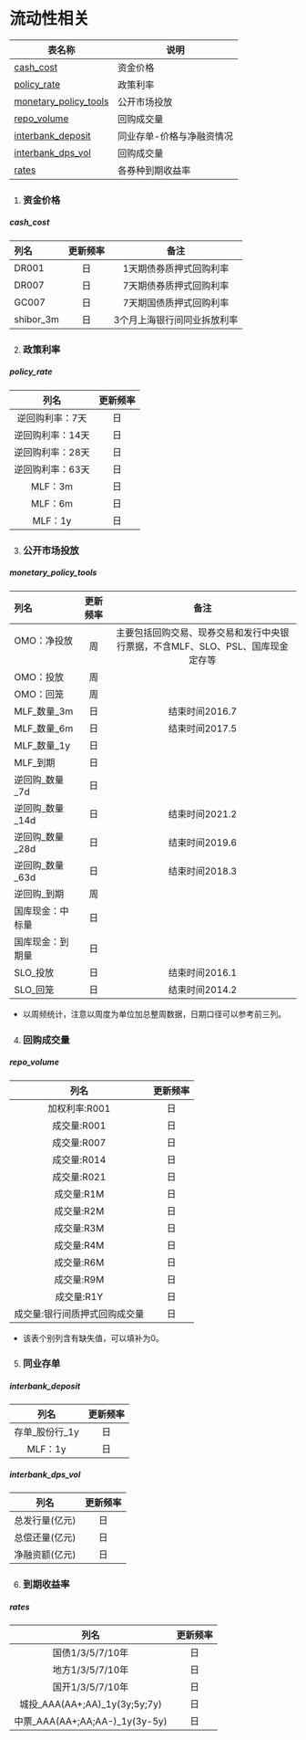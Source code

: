 # 流动性相关

| 表名称                                 | 说明                      |
| -------------------------------------- | ------------------------- |
| [cash_cost](#cash_cost)                 | 资金价格                  |
| [policy_rate](#policy_rate)               | 政策利率                  |
| [monetary_policy_tools](#monetary_policy_tools) | 公开市场投放              |
| [repo_volume](#repo_volume)             | 回购成交量                |
| [interbank_deposit](#interbank_deposit)         | 同业存单-价格与净融资情况 |
| [interbank_dps_vol](#interbank_dps_vol)             | 回购成交量                |
|[rates](#rates)|各券种到期收益率|


1. ### 资金价格
##### cash_cost

| 列名      | 更新频率 |            备注             |
| :-------- | :------: | :-------------------------: |
| DR001     |    日    |   1天期债券质押式回购利率   |
| DR007     |    日    |   7天期债券质押式回购利率   |
| GC007     |    日    |   7天期国债质押式回购利率   |
| shibor_3m |    日    | 3个月上海银行间同业拆放利率 |

2. ### 政策利率
##### policy_rate
|       列名       | 更新频率 |
| :--------------: | :------: |
| 逆回购利率：7天  |    日    |
| 逆回购利率：14天 |    日    |
| 逆回购利率：28天 |    日    |
| 逆回购利率：63天 |    日    |
|     MLF：3m      |    日    |
|     MLF：6m      |    日    |
|     MLF：1y      |    日    |


3. ### 公开市场投放
##### monetary_policy_tools
| 列名                                                         | 更新频率 |                             备注                             |
| :----------------------------------------------------------- | :------: | :----------------------------------------------------------: |
| OMO：净投放 &nbsp; &nbsp; &nbsp; &nbsp; &nbsp; &nbsp; &nbsp; &nbsp; |    周    | 主要包括回购交易、现券交易和发行中央银行票据，不含MLF、SLO、PSL、国库现金定存等 |
| OMO：投放                                                    |    周    |                                                              |
| OMO：回笼                                                    |    周    |                                                              |
| MLF\_数量\_3m                                                |    日    |                        结束时间2016.7                        |
| MLF\_数量\_6m                                                |    日    |                        结束时间2017.5                        |
| MLF\_数量\_1y                                                |    日    |                                                              |
| MLF\_到期                                                    |    日    |                                                              |
| 逆回购\_数量\_7d                                             |    日    |                                                              |
| 逆回购\_数量\_14d                                            |    日    |                        结束时间2021.2                        |
| 逆回购\_数量\_28d                                            |    日    |                        结束时间2019.6                        |
| 逆回购\_数量\_63d                                            |    日    |                        结束时间2018.3                        |
| 逆回购\_到期                                                 |    周    |                                                              |
| 国库现金：中标量                                             |    日    |                                                              |
| 国库现金：到期量                                             |    日    |                                                              |
| SLO\_投放                                                    |    日    |                        结束时间2016.1                        |
| SLO\_回笼                                                    |    日    |                        结束时间2014.2                        |

* 以周频统计，注意以周度为单位加总整周数据，日期口径可以参考前三列。

4. ### 回购成交量
##### repo_volume

|             列名              | 更新频率 |
| :---------------------------: | :------: |
|         加权利率:R001         |    日    |
|          成交量:R001          |    日    |
|          成交量:R007          |    日    |
|          成交量:R014          |    日    |
|          成交量:R021          |    日    |
|          成交量:R1M           |    日    |
|          成交量:R2M           |    日    |
|          成交量:R3M           |    日    |
|          成交量:R4M           |    日    |
|          成交量:R6M           |    日    |
|          成交量:R9M           |    日    |
|          成交量:R1Y           |    日    |
| 成交量:银行间质押式回购成交量 |    日    |

* 该表个别列含有缺失值，可以填补为0。

5. ### 同业存单
##### interbank_deposit
|       列名       | 更新频率 |
| :--------------: | :------: |
| 存单\_股份行\_1y |    日    |
|     MLF：1y      |    日    |
##### interbank_dps_vol
|      列名      | 更新频率 |
| :------------: | :------: |
| 总发行量(亿元) |    日    |
| 总偿还量(亿元) |    日    |
| 净融资额(亿元) |    日    |

6. ### 到期收益率
##### rates
|      列名      | 更新频率 |
| :------------: | :------: |
| 国债1/3/5/7/10年 |    日    |
| 地方1/3/5/7/10年 |    日    |
| 国开1/3/5/7/10年 |    日    |
| 城投\_AAA(AA+;AA)\_1y(3y;5y;7y) |    日    |
| 中票\_AAA(AA+;AA;AA-)\_1y(3y-5y)|    日    |

